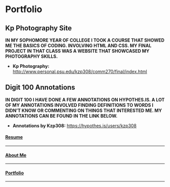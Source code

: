 Portfolio
======

Kp Photography Site
---------
**IN MY SOPHOMORE YEAR OF COLLEGE I TOOK A COURSE THAT SHOWED ME THE BASICS OF CODING. INVOLVING HTML AND CSS. MY FINAL PROJECT IN THAT CLASS WAS A WEBSITE THAT SHOWCASED MY PHOTOGRAPHY SKILLS.**

- **Kp Photography:** http://www.personal.psu.edu/kzp308/comm270/final/index.html


Digit 100 Annotations
---------
**IN DIGIT 100 I HAVE DONE A FEW ANNOTATIONS ON HYPOTHES.IS. A LOT OF MY ANNOTATIONS INVOLVED FINDING DEFINITIONS TO WORDS I DIDN’T KNOW OR COMMENTING ON THINGS THAT INTERESTED ME. MY ANNOTATIONS CAN BE FOUND IN THE LINK BELOW.**
- **Annotations by Kzp308:** https://hypothes.is/users/kzp308

#### [Resume](resume.md)
------
#### [About Me](about.md)
------
#### [Portfolio](portfolio.md)
------

